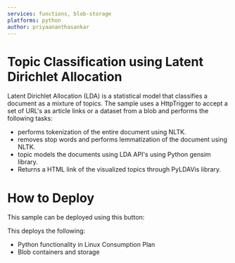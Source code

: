 ```yaml
---
services: functions, blob-storage
platforms: python
author: priyaananthasankar
---
```


# Topic Classification using Latent Dirichlet Allocation

Latent Dirichlet Allocation (LDA) is a statistical model that classifies a document as a mixture of topics.
The sample uses a HttpTrigger to accept a set of URL's as article links or a dataset from a blob and performs the following tasks:
 - performs tokenization of the entire document using NLTK.
 - removes stop words and performs lemmatization of the document using NLTK.
 - topic models the documents using LDA API's using Python gensim library.
 - Returns a HTML link of the visualized topics through PyLDAVis library.

# How to Deploy

This sample can be deployed using this button:


This deploys the following:

- Python functionality in Linux Consumption Plan
- Blob containers and storage

